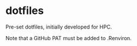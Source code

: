 # dotfiles
Pre-set dotfiles, initially developed for HPC.

Note that a GitHub PAT must be added to .Renviron.
